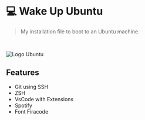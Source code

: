 # :computer: Wake Up Ubuntu

> My installation file to boot to an Ubuntu machine.

<br />

![Logo Ubuntu](https://assets.ubuntu.com/v1/8dd99b80-ubuntu-logo14.png)

## Features 

- Git using SSH
- ZSH
- VsCode with Extensions
- Spotify
- Font Firacode